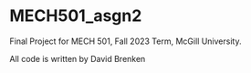# MECH501_asgn2

Final Project for MECH 501, Fall 2023 Term, McGill University.

All code is written by David Brenken
